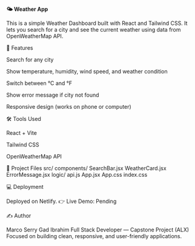 **🌤️ Weather App**

This is a simple Weather Dashboard built with React and Tailwind CSS.
It lets you search for a city and see the current weather using data from OpenWeatherMap API.

🚀 Features

Search for any city

Show temperature, humidity, wind speed, and weather condition

Switch between °C and °F

Show error message if city not found

Responsive design (works on phone or computer)

🛠️ Tools Used

React + Vite

Tailwind CSS

OpenWeatherMap API

📁 Project Files
src/
components/
SearchBar.jsx
WeatherCard.jsx
ErrorMessage.jsx
logic/
api.js
App.jsx
App.css
index.css

💻 Deployment

Deployed on Netlify.
👉 Live Demo: Pending

✍️ Author

Marco Serry Gad Ibrahim
Full Stack Developer — Capstone Project (ALX)
Focused on building clean, responsive, and user-friendly applications.
